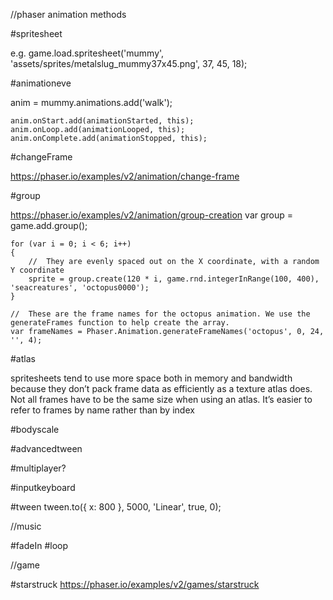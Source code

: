 //phaser animation methods

#spritesheet 

e.g.   game.load.spritesheet('mummy', 'assets/sprites/metalslug_mummy37x45.png', 37, 45, 18);

#animationeve

anim = mummy.animations.add('walk');

    anim.onStart.add(animationStarted, this);
    anim.onLoop.add(animationLooped, this);
    anim.onComplete.add(animationStopped, this);

#changeFrame

https://phaser.io/examples/v2/animation/change-frame

#group 

https://phaser.io/examples/v2/animation/group-creation
var group = game.add.group();

    for (var i = 0; i < 6; i++)
    {
        //  They are evenly spaced out on the X coordinate, with a random Y coordinate
        sprite = group.create(120 * i, game.rnd.integerInRange(100, 400), 'seacreatures', 'octopus0000');
    }

    //  These are the frame names for the octopus animation. We use the generateFrames function to help create the array.
    var frameNames = Phaser.Animation.generateFrameNames('octopus', 0, 24, '', 4);

#atlas 

spritesheets tend to use more space both in memory and bandwidth because they don’t pack frame data as efficiently as a texture atlas does.
Not all frames have to be the same size when using an atlas.
It’s easier to refer to frames by name rather than by index

#bodyscale 


#advancedtween

#multiplayer?

#inputkeyboard 

#tween 
tween.to({ x: 800 }, 5000, 'Linear', true, 0);

//music 

#fadeIn
#loop 

//game 

#starstruck 
https://phaser.io/examples/v2/games/starstruck